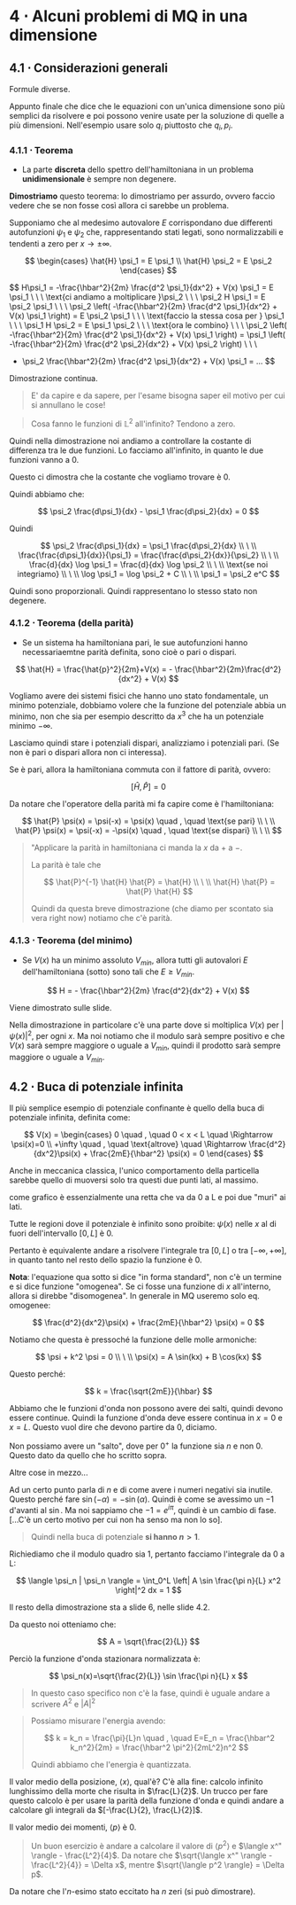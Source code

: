 # 4 ⋅ Alcuni problemi di MQ in una dimensione

## 4.1 ⋅ Considerazioni generali

Formule diverse.

Appunto finale che dice che le equazioni con un'unica dimensione sono più semplici da risolvere e poi possono venire usate per la soluzione di quelle a più dimensioni. Nell'esempio usare solo $q_i$ piuttosto che $q_i, p_i$.

### 4.1.1 ⋅ Teorema

- La parte **discreta** dello spettro dell'hamiltoniana in un problema **unidimensionale** è sempre non degenere.

**Dimostriamo** questo teorema: lo dimostriamo per assurdo, ovvero faccio vedere che se non fosse così allora ci sarebbe un problema.

Supponiamo che al medesimo autovalore $E$ corrispondano due differenti autofunzioni $\psi_1$ e $\psi_2$ che, rappresentando stati legati, sono normalizzabili e tendenti a zero per $x \rightarrow \pm \infty$.

$$
\begin{cases}
    \hat{H} \psi_1 = E \psi_1 \\
    \hat{H} \psi_2 = E \psi_2
\end{cases}
$$

$$
H\psi_1 = -\frac{\hbar^2}{2m} \frac{d^2 \psi_1}{dx^2} + V(x) \psi_1 = E \psi_1
\\ \ \\
\text{ci andiamo a moltiplicare }\psi_2
\\ \ \\
\psi_2 H \psi_1 = E \psi_2 \psi_1
\\ \ \\
\psi_2 \left( -\frac{\hbar^2}{2m} \frac{d^2 \psi_1}{dx^2} + V(x) \psi_1 \right) = E \psi_2 \psi_1
\\ \ \\
\text{faccio la stessa cosa per } \psi_1
\\ \ \\
\psi_1 H \psi_2 = E \psi_1 \psi_2
\\ \ \\
\text{ora le combino}
\\ \ \\
\psi_2 \left( -\frac{\hbar^2}{2m} \frac{d^2 \psi_1}{dx^2} + V(x) \psi_1 \right) = \psi_1 \left( -\frac{\hbar^2}{2m} \frac{d^2 \psi_2}{dx^2} + V(x) \psi_2 \right)
\\ \ \\
- \psi_2 \frac{\hbar^2}{2m} \frac{d^2 \psi_1}{dx^2} + V(x) \psi_1  = ...
$$

Dimostrazione continua.

> E' da capire e da sapere, per l'esame bisogna saper eil motivo per cui si annullano le cose!

> Cosa fanno le funzioni di $\mathbb{L}^2$ all'infinito? Tendono a zero.

Quindi nella dimostrazione noi andiamo a controllare la costante di differenza tra le due funzioni. Lo facciamo all'infinito, in quanto le due funzioni vanno a 0.

Questo ci dimostra che la costante che vogliamo trovare è 0.

Quindi abbiamo che:

$$
\psi_2 \frac{d\psi_1}{dx} - \psi_1 \frac{d\psi_2}{dx} = 0
$$

Quindi

$$
\psi_2 \frac{d\psi_1}{dx} = \psi_1 \frac{d\psi_2}{dx}
\\ \ \\
\frac{\frac{d\psi_1}{dx}}{\psi_1} = \frac{\frac{d\psi_2}{dx}}{\psi_2}
\\ \ \\
\frac{d}{dx} \log \psi_1 = \frac{d}{dx} \log \psi_2
\\ \ \\
\text{se noi integriamo}
\\ \ \\
\log \psi_1 = \log \psi_2 + C
\\ \ \\
\psi_1 = \psi_2 e^C
$$

Quindi sono proporzionali. Quindi rappresentano lo stesso stato non degenere.

### 4.1.2 ⋅ Teorema (della parità)

- Se un sistema ha hamiltoniana pari, le sue autofunzioni hanno necessariaemtne parità definita, sono cioè o pari o dispari.

$$
\hat{H} = \frac{\hat{p}^2}{2m}+V(x) = - \frac{\hbar^2}{2m}\frac{d^2}{dx^2} + V(x)
$$

Vogliamo avere dei sistemi fisici che hanno uno stato fondamentale, un minimo potenziale, dobbiamo volere che la funzione del potenziale abbia un minimo, non che sia per esempio descritto da $x^3$ che ha un potenziale minimo $-\infty$.

Lasciamo quindi stare i potenziali dispari, analizziamo i potenziali pari. (Se non è pari o dispari allora non ci interessa).

Se è pari, allora la hamiltoniana commuta con il fattore di parità, ovvero:

$$
\left[ \hat{H}, \hat{P} \right] = 0
$$

Da notare che l'operatore della parità mi fa capire come è l'hamiltoniana:

$$
\hat{P} \psi(x) = \psi(-x) = \psi(x) \quad , \quad \text{se pari}
\\ \ \\
\hat{P} \psi(x) = \psi(-x) = -\psi(x) \quad , \quad \text{se dispari}
\\ \ \\
$$

> "Applicare la parità in hamiltoniana ci manda la $x$ da $+$ a $-$.
>
> La parità è tale che
>
> $$
> \hat{P}^{-1} \hat{H} \hat{P} = \hat{H}
> \\ \ \\
> \hat{H} \hat{P} = \hat{P} \hat{H}
> $$
>
> Quindi da questa breve dimostrazione (che diamo per scontato sia vera right now) notiamo che c'è parità.

### 4.1.3 ⋅ Teorema (del minimo)

- Se $V(x)$ ha un minimo assoluto $V_{min}$, allora tutti gli autovalori $E$ dell'hamiltoniana (sotto) sono tali che $E \geq V_{min}$.

$$
H = - \frac{\hbar^2}{2m} \frac{d^2}{dx^2} + V(x)
$$

Viene dimostrato sulle slide.

Nella dimostrazione in particolare c'è una parte dove si moltiplica $V(x)$ per $\left|\psi(x)\right|^2$, per ogni $x$. Ma noi notiamo che il modulo sarà sempre positivo e che $V(x)$ sarà sempre maggiore o uguale a $V_{min}$, quindi il prodotto sarà sempre maggiore o uguale a $V_{min}$.

## 4.2 ⋅ Buca di potenziale infinita

Il più semplice esempio di potenziale confinante è quello della buca di potenziale infinita, definita come:

$$
V(x) = \begin{cases}
    0 \quad , \quad 0 < x < L \quad \Rightarrow \psi(x)=0 \\
    +\infty \quad , \quad \text{altrove} \quad \Rightarrow \frac{d^2}{dx^2}\psi(x) + \frac{2mE}{\hbar^2} \psi(x) = 0
\end{cases}
$$

Anche in meccanica classica, l'unico comportamento della particella sarebbe quello di muoversi solo tra questi due punti lati, al massimo.

come grafico è essenzialmente una retta che va da 0 a L e poi due "muri" ai lati.

Tutte le regioni dove il potenziale è infinito sono proibite: $\psi(x)$ nelle $x$ al di fuori dell'intervallo $[0,L]$ è $0$.

Pertanto è equivalente andare a risolvere l'integrale tra $[0,L]$ o tra $[-\infty,+\infty]$, in quanto tanto nel resto dello spazio la funzione è $0$.

**Nota**: l'equazione qua sotto si dice "in forma standard", non c'è un termine e si dice funzione "omogenea". Se ci fosse una funzione di $x$ all'interno, allora si direbbe "disomogenea". In generale in MQ useremo solo eq. omogenee:

$$
\frac{d^2}{dx^2}\psi(x) + \frac{2mE}{\hbar^2} \psi(x) = 0
$$

Notiamo che questa è pressoché la funzione delle molle armoniche:

$$
\psi + k^2 \psi = 0
\\ \ \\
\psi(x) = A \sin(kx) + B \cos(kx)
$$

Questo perché:

$$
k = \frac{\sqrt{2mE}}{\hbar}
$$

Abbiamo che le funzioni d'onda non possono avere dei salti, quindi devono essere continue. Quindi la funzione d'onda deve essere continua in $x=0$ e $x=L$. Questo vuol dire che devono partire da 0, diciamo.

Non possiamo avere un "salto", dove per $0^+$ la funzione sia $n$ e non $0$. Questo dato da quello che ho scritto sopra.

Altre cose in mezzo...

Ad un certo punto parla di $n$ e di come avere i numeri negativi sia inutile. Questo perché fare $\sin (- \alpha) = - \sin (\alpha)$. Quindi è come se avessimo un $-1$ d'avanti al $\sin$. Ma noi sappiamo che $-1 = e^{i \pi}$, quindi è un cambio di fase. [...C'è un certo motivo per cui non ha senso ma non lo so].

> Quindi nella buca di potenziale **si hanno $n>1$**.

Richiediamo che il modulo quadro sia 1, pertanto facciamo l'integrale da 0 a L:

$$
\langle \psi_n | \psi_n  \rangle = \int_0^L \left| A \sin \frac{\pi n}{L} x^2 \right|^2 dx = 1
$$

Il resto della dimostrazione sta a slide 6, nelle slide 4.2.

Da questo noi otteniamo che:

$$
A = \sqrt{\frac{2}{L}}
$$

Perciò la funzione d'onda stazionara normalizzata è:

$$
\psi_n(x)=\sqrt{\frac{2}{L}} \sin \frac{\pi n}{L} x
$$

> In questo caso specifico non c'è la fase, quindi è uguale andare a scrivere $A^2$ e $|A|^2$

> Possiamo misurare l'energia avendo:
>
> $$
> k = k_n = \frac{\pi}{L}n \quad , \quad E=E_n = \frac{\hbar^2 k_n^2}{2m} = \frac{\hbar^2 \pi^2}{2mL^2}n^2
> $$
>
> Quindi abbiamo che l'energia è quantizzata. 

Il valor medio della posizione, $\langle x \rangle$, qual'è? C'è alla fine: calcolo infinito lunghissimo della morte che risulta in $\frac{L}{2}$. Un trucco per fare questo calcolo è per usare la parità della funzione d'onda e quindi andare a calcolare gli integrali da $[-\frac{L}{2}, \frac{L}{2}]$.

Il valor medio dei momenti, $\langle p \rangle$ è $0$.

> Un buon esercizio è andare a calcolare il valore di $\langle p^2 \rangle$ e $\langle x^" \rangle - \frac{L^2}{4}$. Da notare che $\sqrt{\langle x^" \rangle - \frac{L^2}{4}} = \Delta x$, mentre $\sqrt{\langle p^2 \rangle} = \Delta p$.

Da notare che l'$n$-esimo stato eccitato ha $n$ zeri (si può dimostrare).